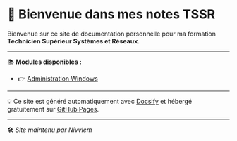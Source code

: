 # 🧠 Bienvenue dans mes notes TSSR

Bienvenue sur ce site de documentation personnelle pour ma formation **Technicien Supérieur Systèmes et Réseaux**.

---

📚 **Modules disponibles :**
- 👉 [Administration Windows](090%20-%20Services%20réseau%20en%20environnement%20Microsoft/01%20-%20Administration%20Windows/Administration%20Windows.md)

---

💡 Ce site est généré automatiquement avec [Docsify](https://docsify.js.org) et hébergé gratuitement sur [GitHub Pages](https://pages.github.com).

---

🛠️ *Site maintenu par Nivvlem*
